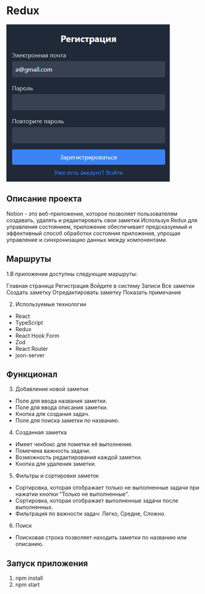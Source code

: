 # Redux
 
![](https://github.com/Rediska23/Redux/blob/main/image.png?raw=true)

## Описание проекта
Notion - это веб-приложение, которое позволяет пользователям создавать, удалять и редактировать свои заметки Используя Redux для управления состоянием, приложение обеспечивает предсказуемый и эффективный способ обработки состояния приложения, упрощая управление и синхронизацию данных между компонентами. 

## Маршруты

1.В приложении доступны следующие маршруты:

Главная страница
Регистрация
Войдите в систему
Записи
Все заметки
Создать заметку
Отредактировать заметку
Показать примечание

 2. Используемые технологии
 * React
 * TypeScript
 * Redux
 * React Hook Form
 * Zod
 * React Router
 * json-server

## Функционал

 3. Добавление новой заметки
 * Поле для ввода названия заметки.
 * Поле для ввода описания заметки.
 * Кнопка для создания задач.
 * Поле для поиска заметки по названию.

 4. Созданная заметка
 * Имеет чекбокс для пометки её выполнения.
 * Помечена важность задачи.
 * Возможность редактирования каждой заметки.
 * Кнопка для удаления заметки.

 5. Фильтры и сортировки заметок
 * Сортировка, которая отображает только не выполненные задачи при нажатии кнопки "Только не выполненные".
 * Сортировка, которая отображает выполненные задачи после выполненных.
 * Фильтрация по важности задач: Легко, Средне, Сложно.
   
 6. Поиск
 * Поисковая строка позволяет находить заметки по названию или описанию.
   
## Запуск приложения 
1. npm install
2. npm start
